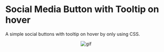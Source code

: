 # Social Media Button with Tooltip on hover

A simple social buttons with tooltip on hover by only using CSS.

<p align="center"><img alt="gif" src="https://giphy.com/static/img/zoomies-small.gif" />

